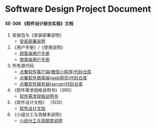 
# Software Design Project Document

#### SE-308 《软件设计综合实验》文档
1. 安装包与《安装部署说明》
    + [安装部署说明]()
2. 《用户手册》/《使用说明》
    - [顾客端用户手册]()
    - [商家端用户手册]()
3. 所有源代码
    + [点餐软件客户端(微信小程序)代码仓库]()
    + [点餐软件商家端(web网页)代码仓库]()
    + [点餐软件服务端(server)代码仓库]()
4. 《软件需求规格说明书》（SRS）
    - [软件需求规格说明书]()
5. 《软件设计文档》 （SDS）
    - [软件设计文档]()
6. 《小组分工与贡献率说明》
    - [小组分工与贡献度说明]()
